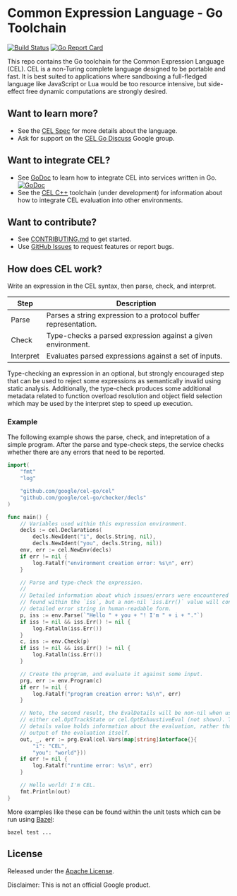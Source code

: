 # Common Expression Language - Go Toolchain

[![Build Status](https://travis-ci.org/google/cel-go.svg?branch=master)](https://travis-ci.org/google/cel-go) [![Go Report Card](https://goreportcard.com/badge/github.com/google/cel-go)](https://goreportcard.com/report/github.com/google/cel-go)

This repo contains the Go toolchain for the Common Expression Language (CEL).
CEL is a non-Turing complete language designed to be portable and fast. It is
best suited to  applications where sandboxing a full-fledged language like
JavaScript or Lua would be too resource intensive, but side-effect free dynamic
computations are strongly desired.

## Want to learn more?

* See the [CEL Spec][1] for more details about the language.
* Ask for support on the [CEL Go Discuss][2] Google group.

## Want to integrate CEL?

* See [GoDoc][6] to learn how to integrate CEL into services written in Go.
  [![GoDoc](https://godoc.org/github.com/google/cel-go?status.svg)][6]
* See the [CEL C++][3] toolchain (under development) for information about how
  to integrate CEL evaluation into other environments.

## Want to contribute?

* See [CONTRIBUTING.md](./CONTRIBUTING.md) to get started.
* Use [GitHub Issues][4] to request features or report bugs.

## How does CEL work?

Write an expression in the CEL syntax, then parse, check, and interpret.

| Step      | Description                                                    |
|-----------|----------------------------------------------------------------|
| Parse     | Parses a string expression to a protocol buffer representation.|
| Check     | Type-checks a parsed expression against a given environment.   |
| Interpret | Evaluates parsed expressions against a set of inputs.          |      |

Type-checking an expression in an optional, but strongly encouraged step that
can be used to reject some expressions as semantically invalid using static
analysis. Additionally, the type-check produces some additional metadata
related to function overload resolution and object field selection which may
be used by the interpret step to speed up execution.

### Example

The following example shows the parse, check, and intepretation of a simple
program. After the parse and type-check steps, the service checks whether there
are any errors that need to be reported.

```go
import(
	"fmt"
	"log"

	"github.com/google/cel-go/cel"
	"github.com/google/cel-go/checker/decls"
)

func main() {
	// Variables used within this expression environment.
	decls := cel.Declarations(
		decls.NewIdent("i", decls.String, nil),
		decls.NewIdent("you", decls.String, nil))
	env, err := cel.NewEnv(decls)
	if err != nil {
		log.Fatalf("environment creation error: %s\n", err)
	}

	// Parse and type-check the expression.
	//
	// Detailed information about which issues/errors were encountered may be
	// found within the `iss`, but a non-nil `iss.Err()` value will contain a
	// detailed error string in human-readable form.
	p, iss := env.Parse(`"Hello " + you + "! I'm " + i + "."`)
	if iss != nil && iss.Err() != nil {
		log.Fatalln(iss.Err())
	}
	c, iss := env.Check(p)
	if iss != nil && iss.Err() != nil {
		log.Fatalln(iss.Err())
	}

	// Create the program, and evaluate it against some input.
	prg, err := env.Program(c)
	if err != nil {
		log.Fatalf("program creation error: %s\n", err)
	}

	// Note, the second result, the EvalDetails will be non-nil when using
	// either cel.OptTrackState or cel.OptExhaustiveEval (not shown). The
	// details value holds information about the evaluation, rather than the
	// output of the evaluation itself.
	out, _, err := prg.Eval(cel.Vars(map[string]interface{}{
		"i": "CEL",
		"you": "world"}))
	if err != nil {
		log.Fatalf("runtime error: %s\n", err)
	}

	// Hello world! I'm CEL.
	fmt.Println(out)
}
```

More examples like these can be found within the unit tests which can be run
using [Bazel][5]:

```
bazel test ...
```

## License

Released under the [Apache License](LICENSE).

Disclaimer: This is not an official Google product.

[1]:  https://github.com/google/cel-spec
[2]:  https://groups.google.com/forum/#!forum/cel-go-discuss
[3]:  https://github.com/google/cel-cpp
[4]:  https://github.com/google/cel-go/issues
[5]:  https://bazel.build
[6]:  https://godoc.org/github.com/google/cel-go
